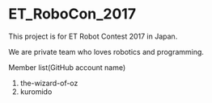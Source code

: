 # ET_RoboCon_2017

This project is for ET Robot Contest 2017 in Japan.

We are private team who loves robotics and programming.

Member list(GitHub account name)

1. the-wizard-of-oz
2. kuromido
